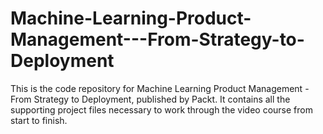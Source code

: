 # Machine-Learning-Product-Management---From-Strategy-to-Deployment
This is the code repository for Machine Learning Product Management - From Strategy to Deployment, published by Packt. It contains all the supporting project files necessary to work through the video course from start to finish.
